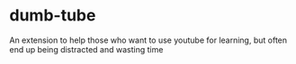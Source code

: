 # dumb-tube
An extension to help those who want to use youtube for learning, but often end up being distracted and wasting time
